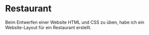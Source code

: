 # Restaurant
Beim Entwerfen einer Website HTML und CSS zu üben, habe ich ein Website-Layout für ein Restaurant erstellt.
